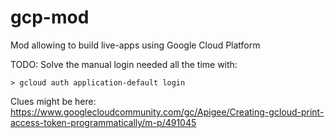 # gcp-mod
Mod allowing to build live-apps using Google Cloud Platform

TODO: Solve the manual login needed all the time with:

    > gcloud auth application-default login

Clues might be here: https://www.googlecloudcommunity.com/gc/Apigee/Creating-gcloud-print-access-token-programmatically/m-p/491045